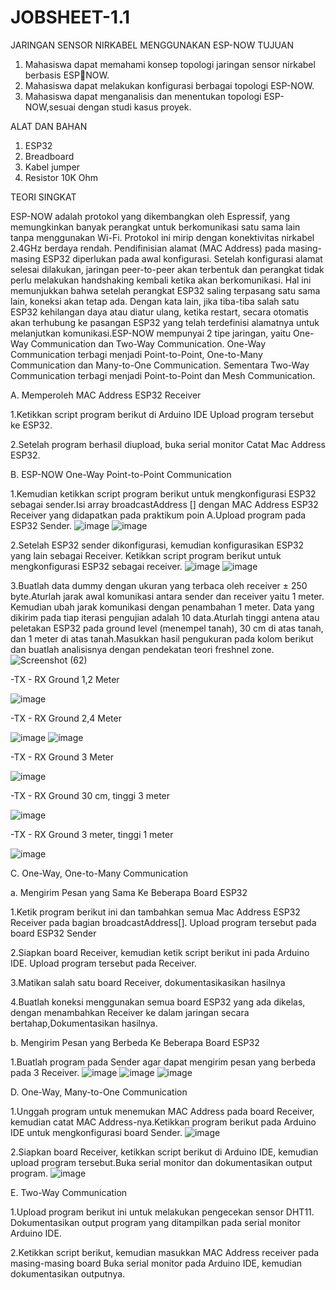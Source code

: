 # JOBSHEET-1.1

JARINGAN SENSOR NIRKABEL MENGGUNAKAN ESP-NOW
TUJUAN

1) Mahasiswa dapat memahami konsep topologi jaringan sensor nirkabel berbasis ESPNOW.
2) Mahasiswa dapat melakukan konfigurasi berbagai topologi ESP-NOW.
3) Mahasiswa dapat menganalisis dan menentukan topologi ESP-NOW,sesuai dengan studi kasus proyek.

ALAT DAN BAHAN

1) ESP32
2) Breadboard
3) Kabel jumper
4) Resistor 10K Ohm

TEORI SINGKAT

ESP-NOW adalah protokol yang dikembangkan oleh Espressif, yang memungkinkan banyak perangkat untuk berkomunikasi satu sama lain tanpa menggunakan Wi-Fi. Protokol ini mirip dengan konektivitas nirkabel 2.4GHz berdaya rendah. Pendifinisian alamat (MAC Address) pada masing-masing ESP32 diperlukan pada awal konfigurasi. Setelah konfigurasi alamat selesai dilakukan, jaringan peer-to-peer akan terbentuk dan perangkat tidak perlu melakukan handshaking kembali ketika akan berkomunikasi. Hal ini memunjukkan bahwa setelah perangkat ESP32 saling terpasang satu sama lain, koneksi akan tetap ada. Dengan kata lain, jika tiba-tiba salah satu ESP32 kehilangan daya atau diatur ulang, ketika restart, secara otomatis akan terhubung ke pasangan ESP32 yang telah terdefinisi alamatnya untuk melanjutkan komunikasi.ESP-NOW mempunyai 2 tipe jaringan, yaitu One-Way Communication dan Two-Way Communication. One-Way Communication terbagi menjadi Point-to-Point, One-to-Many Communication dan Many-to-One Communication. Sementara Two-Way Communication terbagi menjadi Point-to-Point dan Mesh Communication.

A. Memperoleh MAC Address ESP32 Receiver

1.Ketikkan script program berikut di Arduino IDE Upload program tersebut ke ESP32.

2.Setelah program berhasil diupload, buka serial monitor Catat Mac Address ESP32.

B. ESP-NOW One-Way Point-to-Point Communication

1.Kemudian ketikkan script program berikut untuk mengkonfigurasi ESP32 sebagai sender.Isi array broadcastAddress [] dengan MAC Address ESP32 Receiver yang didapatkan pada praktikum poin A.Upload program pada ESP32 Sender.
![image](https://user-images.githubusercontent.com/121847212/210318642-065d50e5-f513-4112-bcd6-3d82db002929.png)
![image](https://user-images.githubusercontent.com/121847212/210318658-237230e0-1e49-42d3-9372-f5e6c4d5c806.png)

2.Setelah ESP32 sender dikonfigurasi, kemudian konfigurasikan ESP32 yang lain sebagai Receiver. Ketikkan script program berikut untuk mengkonfigurasi ESP32 sebagai receiver.
![image](https://user-images.githubusercontent.com/121847212/210318742-fa6a8dda-8da1-4362-a5b1-448658c8d5c6.png)
![image](https://user-images.githubusercontent.com/121847212/210318749-79df0249-b69a-406a-ae1c-d08a202b2e9c.png)

3.Buatlah data dummy dengan ukuran yang terbaca oleh receiver ± 250 byte.Aturlah jarak awal komunikasi antara sender dan receiver yaitu 1 meter. Kemudian ubah 
jarak komunikasi dengan penambahan 1 meter. Data yang dikirim pada tiap iterasi pengujian adalah 10 data.Aturlah tinggi antena atau peletakan ESP32 pada ground level (menempel tanah), 30 cm di atas tanah, dan 1 meter di atas tanah.Masukkan hasil pengukuran pada kolom berikut dan buatlah analisisnya dengan pendekatan teori freshnel zone.
![Screenshot (62)](https://user-images.githubusercontent.com/121847212/210318938-a33ee2f8-d92a-4845-82be-241f1da30fbe.png)

-TX - RX Ground 1,2 Meter

![image](https://user-images.githubusercontent.com/121847212/210319018-9fd6ced1-291f-4721-88ce-998a3c273d21.png)

-TX - RX Ground 2,4 Meter

![image](https://user-images.githubusercontent.com/121847212/210319078-cd89e3ba-e7e9-4d5d-99c4-3de513e27998.png)
![image](https://user-images.githubusercontent.com/121847212/210319089-59b96083-be4d-4cd0-adb7-ca2c8da40494.png)

-TX - RX Ground 3 Meter

![image](https://user-images.githubusercontent.com/121847212/210319135-a76ec685-4615-4799-a966-5e26048027d0.png)

-TX - RX Ground 30 cm, tinggi 3 meter

![image](https://user-images.githubusercontent.com/121847212/210319247-9dce6cda-8a38-4232-ae51-f217d0334e02.png)

-TX - RX Ground 3 meter, tinggi 1 meter

![image](https://user-images.githubusercontent.com/121847212/210319313-ee6475da-6638-4b31-8246-882f89ff8aa9.png)

C. One-Way, One-to-Many Communication 

  a. Mengirim Pesan yang Sama Ke Beberapa Board ESP32
  
1.Ketik program berikut ini dan tambahkan semua Mac Address ESP32 Receiver pada bagian broadcastAddress[]. Upload program tersebut pada board ESP32 Sender

2.Siapkan board Receiver, kemudian ketik script berikut ini pada Arduino IDE. Upload program tersebut pada Receiver.

3.Matikan salah satu board Receiver, dokumentasikasikan hasilnya

4.Buatlah koneksi menggunakan semua board ESP32 yang ada dikelas, dengan menambahkan Receiver ke dalam jaringan secara bertahap,Dokumentasikan hasilnya.

  b. Mengirim Pesan yang Berbeda Ke Beberapa Board ESP32
  
 1.Buatlah program pada Sender agar dapat mengirim pesan yang berbeda pada 3 Receiver.
 ![image](https://user-images.githubusercontent.com/121847212/210319880-15126f95-5f60-4830-8244-8f5a1f23dd0d.png)
 ![image](https://user-images.githubusercontent.com/121847212/210319991-0a9e6c93-9481-4bd9-b86c-959e1553d0ba.png)
 ![image](https://user-images.githubusercontent.com/121847212/210320024-fdb70db1-86a4-4fb0-905e-cb9bac32d29a.png)

 
 D. One-Way, Many-to-One Communication 
 
 1.Unggah program untuk menemukan MAC Address pada board Receiver, kemudian catat MAC Address-nya.Ketikkan program berikut pada Arduino IDE untuk mengkonfigurasi board Sender.
 ![image](https://user-images.githubusercontent.com/121847212/210320088-24f3ce76-5ba2-4254-8589-7b3f0ddf9ab0.png)

 2.Siapkan board Receiver, ketikkan script berikut di Arduino IDE, kemudian upload program tersebut.Buka serial monitor dan dokumentasikan output program.
![image](https://user-images.githubusercontent.com/121847212/210320108-23f65767-b8cf-4512-9d03-73cdebab9c46.png)

 E. Two-Way Communication
 
 1.Upload program berikut ini untuk melakukan pengecekan sensor DHT11. Dokumentasikan output program yang ditampilkan pada serial monitor Arduino IDE.
 
 2.Ketikkan script berikut, kemudian masukkan MAC Address receiver pada masing-masing board Buka serial monitor pada Arduino IDE, kemudian dokumentasikan outputnya.

